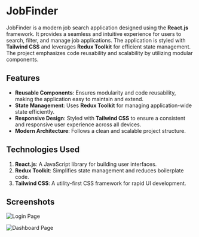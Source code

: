 # JobFinder

JobFinder is a modern job search application designed using the **React.js** framework. It provides a seamless and intuitive experience for users to search, filter, and manage job applications. The application is styled with **Tailwind CSS** and leverages **Redux Toolkit** for efficient state management. The project emphasizes code reusability and scalability by utilizing modular components.


## Features

- **Reusable Components**: Ensures modularity and code reusability, making the application easy to maintain and extend.
- **State Management**: Uses **Redux Toolkit** for managing application-wide state efficiently.
- **Responsive Design**: Styled with **Tailwind CSS** to ensure a consistent and responsive user experience across all devices.
- **Modern Architecture**: Follows a clean and scalable project structure.


## Technologies Used

1. **React.js**: A JavaScript library for building user interfaces.
2. **Redux Toolkit**: Simplifies state management and reduces boilerplate code.
3. **Tailwind CSS**: A utility-first CSS framework for rapid UI development.


## Screenshots

![Login Page](https://res.cloudinary.com/dciyhg0ue/image/upload/v1706076574/gitImage/p23hovwvzjpej7n9wcay.png)

![Dashboard Page](https://res.cloudinary.com/dciyhg0ue/image/upload/v1706076771/gitImage/qhhvmsbtsu4mp4ita8m5.png)
